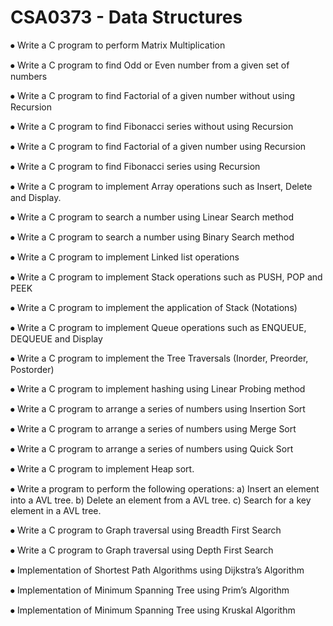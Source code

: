 # CSA0373 - Data Structures

⦁	Write a C program to perform Matrix Multiplication

⦁	Write a C program to find Odd or Even number from a given set of numbers

⦁	Write a C program to find Factorial of a given number without using Recursion

⦁	Write a C program to find Fibonacci series without using Recursion

⦁	Write a C program to find Factorial of a given number using Recursion

⦁	Write a C program to find Fibonacci series using Recursion

⦁	Write a C program to implement Array operations such as Insert, Delete and Display.

⦁	Write a C program to search a number using Linear Search method

⦁	Write a C program to search a number using Binary Search method 

⦁	Write a C program to implement Linked list operations

⦁	Write a C program to implement Stack operations such as PUSH, POP and PEEK

⦁	Write a C program to implement the application of Stack (Notations)

⦁	Write a C program to implement Queue operations such as ENQUEUE, DEQUEUE and Display 

⦁	Write a C program to implement the Tree Traversals (Inorder, Preorder, Postorder)

⦁	Write a C program to implement hashing using Linear Probing method

⦁	Write a C program to arrange a series of numbers using Insertion Sort 

⦁	Write a C program to arrange a series of numbers using Merge Sort

⦁	Write a C program to arrange a series of numbers using Quick Sort

⦁	Write a C program to implement Heap sort.

⦁	Write a program to perform the following operations:
a) Insert an element into a AVL tree.
b) Delete an element from a AVL tree.
c) Search for a key element in a AVL tree.

⦁	Write a C program to Graph traversal using Breadth First Search 

⦁	Write a C program to Graph traversal using Depth First Search

⦁	Implementation of Shortest Path Algorithms using Dijkstra’s Algorithm

⦁	Implementation of Minimum Spanning Tree using Prim’s Algorithm

⦁	Implementation of Minimum Spanning Tree using Kruskal Algorithm 
